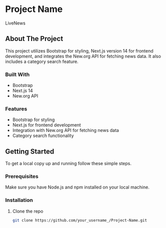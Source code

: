# Project Name
   LiveNews
## About The Project

This project utilizes Bootstrap for styling, Next.js version 14 for frontend development, and integrates the New.org API for fetching news data. It also includes a category search feature.

### Built With
- Bootstrap
- Next.js 14
- New.org API

### Features
- Bootstrap for styling
- Next.js for frontend development
- Integration with New.org API for fetching news data
- Category search functionality

## Getting Started

To get a local copy up and running follow these simple steps.

### Prerequisites

Make sure you have Node.js and npm installed on your local machine.

### Installation

1. Clone the repo
   ```sh
   git clone https://github.com/your_username_/Project-Name.git

